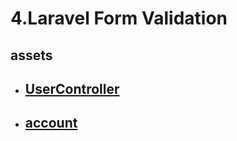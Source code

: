 # 4.Laravel Form Validation

## assets

- ## [UserController](UserController.php)
- ## [account](account.blade.php)
